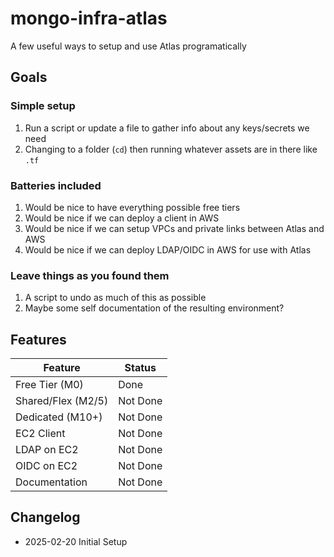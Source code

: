 # mongo-infra-atlas

A few useful ways to setup and use Atlas programatically

## Goals

### Simple setup

1. Run a script or update a file to gather info about any keys/secrets we need
1. Changing to a folder (`cd`) then running whatever assets are in there like `.tf`

### Batteries included

1. Would be nice to have everything possible free tiers
1. Would be nice if we can deploy a client in AWS
1. Would be nice if we can setup VPCs and private links between Atlas and AWS
1. Would be nice if we can deploy LDAP/OIDC in AWS for use with Atlas

### Leave things as you found them

1. A script to undo as much of this as possible
1. Maybe some self documentation of the resulting environment?

## Features

| Feature | Status |
|---------|--------|
| Free Tier (M0) | Done |
| Shared/Flex (M2/5) | Not Done |
| Dedicated (M10+) | Not Done |
| EC2 Client | Not Done |
| LDAP on EC2 | Not Done |
| OIDC on EC2 | Not Done |
| Documentation | Not Done |

## Changelog

- 2025-02-20 Initial Setup
